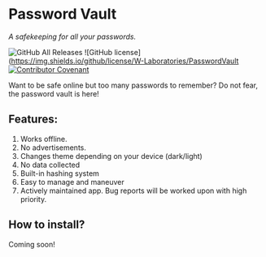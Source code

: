 # Password Vault
<i>A safekeeping for all your passwords.</i>

![GitHub All Releases](https://img.shields.io/github/downloads/W-Laboratories/PasswordVault/total)
![GitHub license](https://img.shields.io/github/license/W-Laboratories/PasswordVault
[![Contributor Covenant](https://img.shields.io/badge/Contributor%20Covenant-2.1-4baaaa.svg)](code_of_conduct.md)

Want to be safe online but too many passwords to remember? Do not fear, the password vault is here!

## Features:
1. Works offline.
2. No advertisements.
3. Changes theme depending on your device (dark/light)
4. No data collected
5. Built-in hashing system
6. Easy to manage and maneuver
7. Actively maintained app. Bug reports will be worked upon with high priority.

## How to install?

Coming soon!
